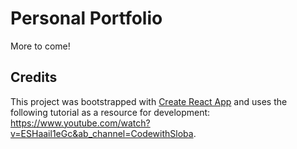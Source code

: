 # Personal Portfolio

More to come!

## Credits

This project was bootstrapped with [Create React App](https://github.com/facebook/create-react-app) and uses the following tutorial as a resource for development: https://www.youtube.com/watch?v=ESHaail1eGc&ab_channel=CodewithSloba. 
